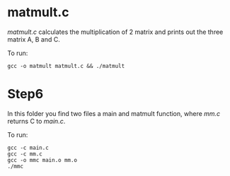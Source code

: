 # matmult.c

_matmult.c_ calculates the multiplication of 2 matrix and prints out the three matrix A, 
B and C.

To run:
```
gcc -o matmult matmult.c && ./matmult
```

# Step6

In this folder you find two files a main and matmult function, where _mm.c_ returns C to 
_main.c_.

To run:
```
gcc -c main.c
gcc -c mm.c
gcc -o mmc main.o mm.o
./mmc
```
